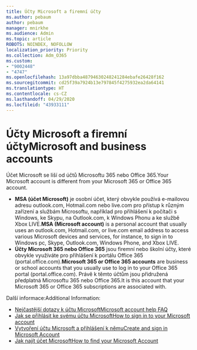 ```yaml
---
title: Účty Microsoft a firemní účty
ms.author: pebaum
author: pebaum
manager: mnirkhe
ms.audience: Admin
ms.topic: article
ROBOTS: NOINDEX, NOFOLLOW
localization_priority: Priority
ms.collection: Adm_O365
ms.custom:
- "9002448"
- "4747"
ms.openlocfilehash: 13a97dbba48794630248241284ebafe26428f162
ms.sourcegitcommit: cd25f39a7924b13e797845f4275932ea2da64141
ms.translationtype: HT
ms.contentlocale: cs-CZ
ms.lasthandoff: 04/29/2020
ms.locfileid: "43933111"
---
```

# <a name="microsoft-and-business-accounts"></a><span data-ttu-id="264e9-102">Účty Microsoft a firemní účty</span><span class="sxs-lookup"><span data-stu-id="264e9-102">Microsoft and business accounts</span></span>

<span data-ttu-id="264e9-103">Účet Microsoft se liší od účtů Microsoftu 365 nebo Office 365.</span><span class="sxs-lookup"><span data-stu-id="264e9-103">Your Microsoft account is different from your Microsoft 365 or Office 365 account.</span></span>

- <span data-ttu-id="264e9-104">**MSA (účet Microsoft)** je osobní účet, který obvykle používá e-mailovou adresu outlook.com, Hotmail.com nebo live.com pro přístup k různým zařízení a službám Microsoftu, například pro přihlášení k počítači s Windows, ke Skypu, na Outlook.com, k Windows Phonu a ke službě Xbox LIVE.</span><span class="sxs-lookup"><span data-stu-id="264e9-104">**MSA (Microsoft account)** is a personal account that usually uses an outlook.com, Hotmail.com, or live.com email address to access various Microsoft devices and services, for instance, to sign in to Windows pc, Skype, Outlook.com, Windows Phone, and Xbox LIVE.</span></span>
- <span data-ttu-id="264e9-105">**Účty Microsoft 365 nebo Office 365** jsou firemní nebo školní účty, které obvykle využíváte pro přihlášení k portálu Office 365 (portal.office.com).</span><span class="sxs-lookup"><span data-stu-id="264e9-105">**Microsoft 365 or Office 365 accounts** are business or school accounts that you usually use to log in to your Office 365 portal (portal.office.com).</span></span> <span data-ttu-id="264e9-106">Právě k těmto účtům jsou přidružená předplatná Microsoftu 365 nebo Office 365.</span><span class="sxs-lookup"><span data-stu-id="264e9-106">It is this account that your Microsoft 365 or Office 365 subscriptions are associated with.</span></span>

<span data-ttu-id="264e9-107">Další informace:</span><span class="sxs-lookup"><span data-stu-id="264e9-107">Additional Information:</span></span>

- [<span data-ttu-id="264e9-108">Nejčastější dotazy k účtu Microsoft</span><span class="sxs-lookup"><span data-stu-id="264e9-108">Microsoft account help FAQ</span></span>](https://support.microsoft.com/hub/4294457/microsoft-account-help) 
- [<span data-ttu-id="264e9-109">Jak se přihlásit ke svému účtu Microsoft</span><span class="sxs-lookup"><span data-stu-id="264e9-109">How to sign in to your Microsoft account</span></span>](https://support.microsoft.com/help/4028195/microsoft-account-how-to-sign-in)
- [<span data-ttu-id="264e9-110">Vytvoření účtu Microsoft a přihlášení k němu</span><span class="sxs-lookup"><span data-stu-id="264e9-110">Create and sign in Microsoft Account</span></span>](https://account.microsoft.com/account)
- [<span data-ttu-id="264e9-111">Jak najít účet Microsoft</span><span class="sxs-lookup"><span data-stu-id="264e9-111">How to find your Microsoft Account</span></span>](https://support.microsoft.com/help/13811/microsoft-account-how-to-find)
